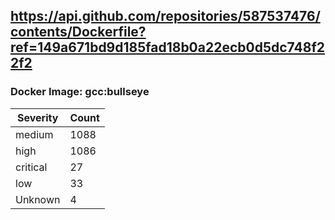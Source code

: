 ## https://api.github.com/repositories/587537476/contents/Dockerfile?ref=149a671bd9d185fad18b0a22ecb0d5dc748f22f2

### Docker Image: gcc:bullseye
| Severity | Count |
|----------|-------|
| medium | 1088 |
| high | 1086 |
| critical | 27 |
| low | 33 |
| Unknown | 4 |
